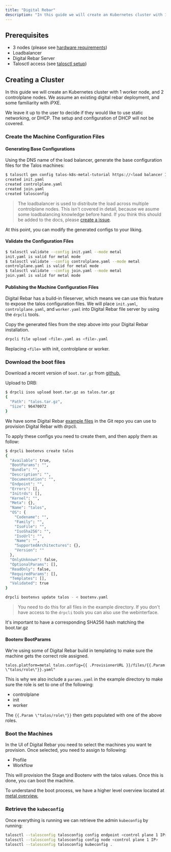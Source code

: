 ```yaml
---
title: "Digital Rebar"
description: "In this guide we will create an Kubernetes cluster with 1 worker node, and 2 controlplane nodes using an existing digital rebar deployment."
---
```


## Prerequisites

- 3 nodes (please see [hardware requirements](../../guides/getting-started#system-requirements))
- Loadbalancer
- Digital Rebar Server
- Talosctl access (see [talosctl setup](../../guides/getting-started/talosctl))

## Creating a Cluster

In this guide we will create an Kubernetes cluster with 1 worker node, and 2 controlplane nodes.
We assume an existing digital rebar deployment, and some familiarity with iPXE.

We leave it up to the user to decide if they would like to use static networking, or DHCP.
The setup and configuration of DHCP will not be covered.

### Create the Machine Configuration Files

#### Generating Base Configurations

Using the DNS name of the load balancer, generate the base configuration files for the Talos machines:

```bash
$ talosctl gen config talos-k8s-metal-tutorial https://<load balancer IP or DNS>:<port>
created init.yaml
created controlplane.yaml
created join.yaml
created talosconfig
```

> The loadbalancer is used to distribute the load across multiple controlplane nodes.
> This isn't covered in detail, because we asume some loadbalancing knowledge before hand.
> If you think this should be added to the docs, please [create a issue](https://github.com/talos-systems/talos/issues).

At this point, you can modify the generated configs to your liking.

#### Validate the Configuration Files

```bash
$ talosctl validate --config init.yaml --mode metal
init.yaml is valid for metal mode
$ talosctl validate --config controlplane.yaml --mode metal
controlplane.yaml is valid for metal mode
$ talosctl validate --config join.yaml --mode metal
join.yaml is valid for metal mode
```

#### Publishing the Machine Configuration Files

Digital Rebar has a build-in fileserver, which means we can use this feature to expose the talos configuration files.
We will place `init.yaml`, `controlplane.yaml`, and `worker.yaml` into Digital Rebar file server by using the `drpcli` tools.

Copy the generated files from the step above into your Digital Rebar installation.

```bash
drpcli file upload <file>.yaml as <file>.yaml
```

Replacing `<file>` with init, controlplane or worker.

### Download the boot files

Download a recent version of `boot.tar.gz` from [github.](https://github.com/talos-systems/talos/releases/)

Upload to DRB:

```bash
$ drpcli isos upload boot.tar.gz as talos.tar.gz
{
  "Path": "talos.tar.gz",
  "Size": 96470072
}
```

We have some Digital Rebar [example files](https://github.com/talos-systems/talos/tree/master/hack/test/digitalrebar/) in the Git repo you can use to provision Digital Rebar with drpcli.

To apply these configs you need to create them, and then apply them as follow:

```bash
$ drpcli bootenvs create talos
{
  "Available": true,
  "BootParams": "",
  "Bundle": "",
  "Description": "",
  "Documentation": "",
  "Endpoint": "",
  "Errors": [],
  "Initrds": [],
  "Kernel": "",
  "Meta": {},
  "Name": "talos",
  "OS": {
    "Codename": "",
    "Family": "",
    "IsoFile": "",
    "IsoSha256": "",
    "IsoUrl": "",
    "Name": "",
    "SupportedArchitectures": {},
    "Version": ""
  },
  "OnlyUnknown": false,
  "OptionalParams": [],
  "ReadOnly": false,
  "RequiredParams": [],
  "Templates": [],
  "Validated": true
}
```

```bash
drpcli bootenvs update talos - < bootenv.yaml
```

> You need to do this for all files in the example directory.
> If you don't have access to the `drpcli` tools you can also use the webinterface.

It's important to have a corresponding SHA256 hash matching the boot.tar.gz

#### Bootenv BootParams

We're using some of Digital Rebar build in templating to make sure the machine gets the correct role assigned.

`talos.platform=metal talos.config={{ .ProvisionerURL }}/files/{{.Param \"talos/role\"}}.yaml"`

This is why we also include a `params.yaml` in the example directory to make sure the role is set to one of the following:

- controlplane
- init
- worker

The `{{.Param \"talos/role\"}}` then gets populated with one of the above roles.

### Boot the Machines

In the UI of Digital Rebar you need to select the machines you want te provision.
Once selected, you need to assign to following:

- Profile
- Workflow

This will provision the Stage and Bootenv with the talos values.
Once this is done, you can boot the machine.

To understand the boot process, we have a higher level overview located at [metal overview.](/v0.9/en/guides/metal/overview)

### Retrieve the `kubeconfig`

Once everything is running we can retrieve the admin `kubeconfig` by running:

```bash
talosctl --talosconfig talosconfig config endpoint <control plane 1 IP>
talosctl --talosconfig talosconfig config node <control plane 1 IP>
talosctl --talosconfig talosconfig kubeconfig .
```

